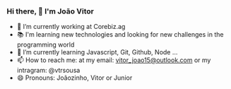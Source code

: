 ### Hi there, 👋 I'm João Vitor



- 🔭 I’m currently working at Corebiz.ag
- 📚 I'm learning new technologies and looking for new challenges in the programming world
- 🌱 I’m currently learning Javascript, Git, Github, Node ...
- 📫 How to reach me: at my email: vitor_joao15@outlook.com or my intragram: @vtrsousa
- 😄 Pronouns: Joãozinho, Vitor or Junior
